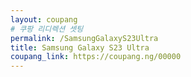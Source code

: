```yaml
---
layout: coupang
# 쿠팡 리디렉션 셋팅
permalink: /SamsungGalaxyS23Ultra
title: Samsung Galaxy S23 Ultra
coupang_link: https://coupang.ng/00000
---
```

